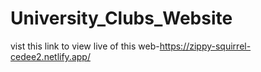 # University_Clubs_Website
vist this link to view live of this web-https://zippy-squirrel-cedee2.netlify.app/
